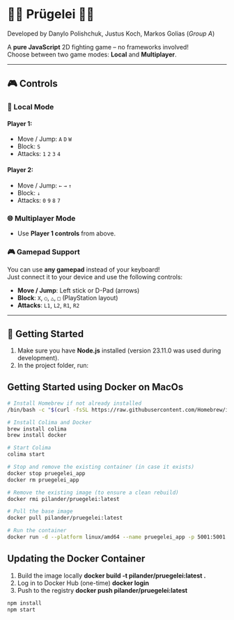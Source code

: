 # 👊🏿 Prügelei 👊🏿

Developed by Danylo Polishchuk, Justus Koch, Markos Golias (_Group A_)

A **pure JavaScript** 2D fighting game – no frameworks involved!  
Choose between two game modes: **Local** and **Multiplayer**.

---

## 🎮 Controls

### 👤 Local Mode

#### Player 1:

- Move / Jump: `A` `D` `W`
- Block: `S`
- Attacks: `1` `2` `3` `4`

#### Player 2:

- Move / Jump: `←` `→` `↑`
- Block: `↓`
- Attacks: `0` `9` `8` `7`

### 🌐 Multiplayer Mode

- Use **Player 1 controls** from above.

### 🎮 Gamepad Support

You can use **any gamepad** instead of your keyboard!  
Just connect it to your device and use the following controls:

- **Move / Jump**: Left stick or D-Pad (arrows)
- **Block**: `X`, `○`, `△`, `□` (PlayStation layout)
- **Attacks**: `L1`, `L2`, `R1`, `R2`

---

## 🚀 Getting Started

1. Make sure you have **Node.js** installed (version 23.11.0 was used during development).
2. In the project folder, run:

## Getting Started using Docker on MacOs

```bash
# Install Homebrew if not already installed
/bin/bash -c "$(curl -fsSL https://raw.githubusercontent.com/Homebrew/install/HEAD/install.sh)"

# Install Colima and Docker
brew install colima
brew install docker

# Start Colima
colima start

# Stop and remove the existing container (in case it exists)
docker stop pruegelei_app
docker rm pruegelei_app

# Remove the existing image (to ensure a clean rebuild)
docker rmi pilander/pruegelei:latest

# Pull the base image
docker pull pilander/pruegelei:latest

# Run the container
docker run -d --platform linux/amd64 --name pruegelei_app -p 5001:5001 pilander/pruegelei:latest
```

## Updating the Docker Container

1. Build the image locally **docker build -t pilander/pruegelei:latest .**
2. Log in to Docker Hub (one-time) **docker login**
3. Push to the registry **docker push pilander/pruegelei:latest**

```bash
npm install
npm start
```
